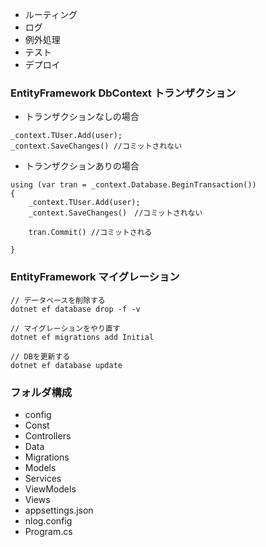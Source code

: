 ﻿
- ルーティング
- ログ
- 例外処理
- テスト
- デプロイ

### EntityFramework DbContext トランザクション
- トランザクションなしの場合

```
_context.TUser.Add(user);
_context.SaveChanges() //コミットされない
```

- トランザクションありの場合
```
using (var tran = _context.Database.BeginTransaction())
{
	_context.TUser.Add(user);
	_context.SaveChanges()　//コミットされない

	tran.Commit() //コミットされる

}
```

### EntityFramework マイグレーション
```
// データベースを削除する
dotnet ef database drop -f -v

// マイグレーションをやり直す
dotnet ef migrations add Initial

// DBを更新する
dotnet ef database update
```

### フォルダ構成
- config
- Const
- Controllers
- Data
- Migrations
- Models
- Services
- ViewModels
- Views
- appsettings.json
- nlog.config
- Program.cs